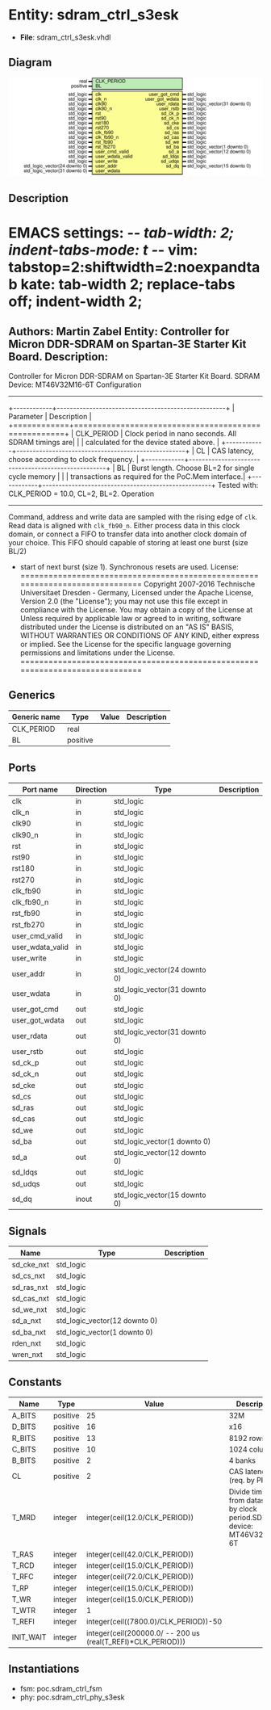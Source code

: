 # Entity: sdram_ctrl_s3esk

- **File**: sdram_ctrl_s3esk.vhdl
## Diagram

![Diagram](sdram_ctrl_s3esk.svg "Diagram")
## Description

EMACS settings: -*-  tab-width: 2; indent-tabs-mode: t -*-
vim: tabstop=2:shiftwidth=2:noexpandtab
kate: tab-width 2; replace-tabs off; indent-width 2;
=============================================================================
Authors:					Martin Zabel
Entity:					Controller for Micron DDR-SDRAM on Spartan-3E Starter Kit Board.
Description:
-------------------------------------
Controller for Micron DDR-SDRAM on Spartan-3E Starter Kit Board.
SDRAM Device: MT46V32M16-6T
Configuration
*************
+------------+----------------------------------------------------+
| Parameter  | Description                                        |
+============+====================================================+
| CLK_PERIOD | Clock period in nano seconds. All SDRAM timings are|
|            | calculated for the device stated above.            |
+------------+----------------------------------------------------+
| CL         | CAS latency, choose according to clock frequency.  |
+------------+----------------------------------------------------+
| BL         | Burst length. Choose BL=2 for single cycle memory  |
|            | transactions as required for the PoC.Mem interface.|
+------------+----------------------------------------------------+
Tested with: CLK_PERIOD = 10.0, CL=2, BL=2.
Operation
*********
Command, address and write data are sampled with the rising edge of ``clk``.
Read data is aligned with ``clk_fb90_n``. Either process data in this clock
domain, or connect a FIFO to transfer data into another clock domain of your
choice.  This FIFO should capable of storing at least one burst (size BL/2)
+ start of next burst (size 1).
Synchronous resets are used.
License:
=============================================================================
Copyright 2007-2016 Technische Universitaet Dresden - Germany,
Licensed under the Apache License, Version 2.0 (the "License");
you may not use this file except in compliance with the License.
You may obtain a copy of the License at
Unless required by applicable law or agreed to in writing, software
distributed under the License is distributed on an "AS IS" BASIS,
WITHOUT WARRANTIES OR CONDITIONS OF ANY KIND, either express or implied.
See the License for the specific language governing permissions and
limitations under the License.
=============================================================================
## Generics

| Generic name | Type     | Value | Description |
| ------------ | -------- | ----- | ----------- |
| CLK_PERIOD   | real     |       |             |
| BL           | positive |       |             |
## Ports

| Port name        | Direction | Type                          | Description |
| ---------------- | --------- | ----------------------------- | ----------- |
| clk              | in        | std_logic                     |             |
| clk_n            | in        | std_logic                     |             |
| clk90            | in        | std_logic                     |             |
| clk90_n          | in        | std_logic                     |             |
| rst              | in        | std_logic                     |             |
| rst90            | in        | std_logic                     |             |
| rst180           | in        | std_logic                     |             |
| rst270           | in        | std_logic                     |             |
| clk_fb90         | in        | std_logic                     |             |
| clk_fb90_n       | in        | std_logic                     |             |
| rst_fb90         | in        | std_logic                     |             |
| rst_fb270        | in        | std_logic                     |             |
| user_cmd_valid   | in        | std_logic                     |             |
| user_wdata_valid | in        | std_logic                     |             |
| user_write       | in        | std_logic                     |             |
| user_addr        | in        | std_logic_vector(24 downto 0) |             |
| user_wdata       | in        | std_logic_vector(31 downto 0) |             |
| user_got_cmd     | out       | std_logic                     |             |
| user_got_wdata   | out       | std_logic                     |             |
| user_rdata       | out       | std_logic_vector(31 downto 0) |             |
| user_rstb        | out       | std_logic                     |             |
| sd_ck_p          | out       | std_logic                     |             |
| sd_ck_n          | out       | std_logic                     |             |
| sd_cke           | out       | std_logic                     |             |
| sd_cs            | out       | std_logic                     |             |
| sd_ras           | out       | std_logic                     |             |
| sd_cas           | out       | std_logic                     |             |
| sd_we            | out       | std_logic                     |             |
| sd_ba            | out       | std_logic_vector(1 downto 0)  |             |
| sd_a             | out       | std_logic_vector(12 downto 0) |             |
| sd_ldqs          | out       | std_logic                     |             |
| sd_udqs          | out       | std_logic                     |             |
| sd_dq            | inout     | std_logic_vector(15 downto 0) |             |
## Signals

| Name       | Type                          | Description |
| ---------- | ----------------------------- | ----------- |
| sd_cke_nxt | std_logic                     |             |
| sd_cs_nxt  | std_logic                     |             |
| sd_ras_nxt | std_logic                     |             |
| sd_cas_nxt | std_logic                     |             |
| sd_we_nxt  | std_logic                     |             |
| sd_a_nxt   | std_logic_vector(12 downto 0) |             |
| sd_ba_nxt  | std_logic_vector(1 downto 0)  |             |
| rden_nxt   | std_logic                     |             |
| wren_nxt   | std_logic                     |             |
## Constants

| Name      | Type     | Value                                                                                                         | Description                                                               |
| --------- | -------- | ------------------------------------------------------------------------------------------------------------- | ------------------------------------------------------------------------- |
| A_BITS    | positive |  25                                                                                                           | 32M                                                                       |
| D_BITS    | positive |  16                                                                                                           | x16                                                                       |
| R_BITS    | positive |  13                                                                                                           | 8192 rows                                                                 |
| C_BITS    | positive |  10                                                                                                           | 1024 columns                                                              |
| B_BITS    | positive |  2                                                                                                            | 4 banks                                                                   |
| CL        | positive |  2                                                                                                            | CAS latency (req. by PHY)                                                 |
| T_MRD     | integer  |  integer(ceil(12.0/CLK_PERIOD))                                                                               | Divide timings from datasheet by clock period.SDRAM device: MT46V32M16-6T |
| T_RAS     | integer  |  integer(ceil(42.0/CLK_PERIOD))                                                                               |                                                                           |
| T_RCD     | integer  |  integer(ceil(15.0/CLK_PERIOD))                                                                               |                                                                           |
| T_RFC     | integer  |  integer(ceil(72.0/CLK_PERIOD))                                                                               |                                                                           |
| T_RP      | integer  |  integer(ceil(15.0/CLK_PERIOD))                                                                               |                                                                           |
| T_WR      | integer  |  integer(ceil(15.0/CLK_PERIOD))                                                                               |                                                                           |
| T_WTR     | integer  |  1                                                                                                            |                                                                           |
| T_REFI    | integer  |  integer(ceil((7800.0)/CLK_PERIOD))-50                                                                        |                                                                           |
| INIT_WAIT | integer  |  integer(ceil(200000.0/  -- 200 us                                                (real(T_REFI)*CLK_PERIOD))) |                                                                           |
## Instantiations

- fsm: poc.sdram_ctrl_fsm
- phy: poc.sdram_ctrl_phy_s3esk
